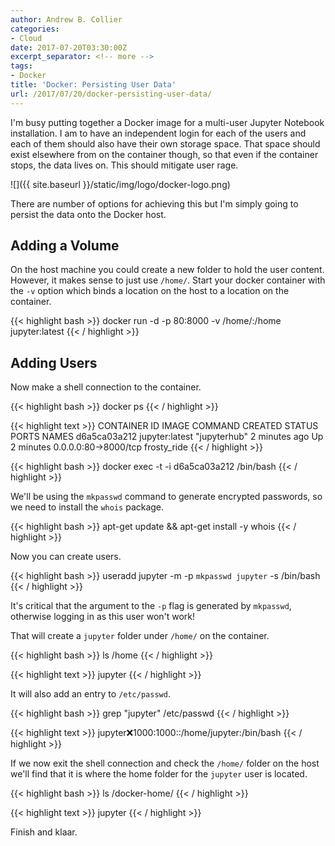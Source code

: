 ```yaml
---
author: Andrew B. Collier
categories:
- Cloud
date: 2017-07-20T03:30:00Z
excerpt_separator: <!-- more -->
tags:
- Docker
title: 'Docker: Persisting User Data'
url: /2017/07/20/docker-persisting-user-data/
---
```


I'm busy putting together a Docker image for a multi-user Jupyter Notebook installation. I am to have an independent login for each of the users and each of them should also have their own storage space. That space should exist elsewhere from on the container though, so that even if the container stops, the data lives on. This should mitigate user rage.

![]({{ site.baseurl }}/static/img/logo/docker-logo.png)

<!--more-->

There are number of options for achieving this but I'm simply going to persist the data onto the Docker host.

## Adding a Volume

On the host machine you could create a new folder to hold the user content. However, it makes sense to just use `/home/`. Start your docker container with the `-v` option which binds a location on the host to a location on the container.

{{< highlight bash >}}
docker run -d -p 80:8000 -v /home/:/home jupyter:latest
{{< / highlight >}}

## Adding Users

Now make a shell connection to the container.

{{< highlight bash >}}
docker ps
{{< / highlight >}}

{{< highlight text >}}
CONTAINER ID        IMAGE               COMMAND             CREATED             STATUS              PORTS                  NAMES
d6a5ca03a212        jupyter:latest      "jupyterhub"        2 minutes ago       Up 2 minutes        0.0.0.0:80->8000/tcp   frosty_ride
{{< / highlight >}}

{{< highlight bash >}}
docker exec -t -i d6a5ca03a212 /bin/bash
{{< / highlight >}}

We'll be using the `mkpasswd` command to generate encrypted passwords, so we need to install the `whois` package. 

{{< highlight bash >}}
apt-get update && apt-get install -y whois
{{< / highlight >}}

Now you can create users.

{{< highlight bash >}}
useradd jupyter -m -p `mkpasswd jupyter` -s /bin/bash
{{< / highlight >}}

It's critical that the argument to the `-p` flag is generated by `mkpasswd`, otherwise logging in as this user won't work!

That will create a `jupyter` folder under `/home/` on the container.

{{< highlight bash >}}
ls /home
{{< / highlight >}}

{{< highlight text >}}
jupyter
{{< / highlight >}}

It will also add an entry to `/etc/passwd`.

{{< highlight bash >}}
grep "jupyter" /etc/passwd
{{< / highlight >}}

{{< highlight text >}}
jupyter:x:1000:1000::/home/jupyter:/bin/bash
{{< / highlight >}}

If we now exit the shell connection and check the `/home/` folder on the host we'll find that it is where the home folder for the `jupyter` user is located.

{{< highlight bash >}}
ls /docker-home/
{{< / highlight >}}

{{< highlight text >}}
jupyter
{{< / highlight >}}

Finish and klaar.